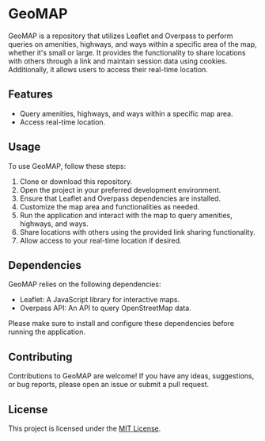 # GeoMAP

GeoMAP is a repository that utilizes Leaflet and Overpass to perform queries on amenities, highways, and ways within a specific area of the map, whether it's small or large. It provides the functionality to share locations with others through a link and maintain session data using cookies. Additionally, it allows users to access their real-time location.

## Features

- Query amenities, highways, and ways within a specific map area.
- Access real-time location.

## Usage

To use GeoMAP, follow these steps:

1. Clone or download this repository.
2. Open the project in your preferred development environment.
3. Ensure that Leaflet and Overpass dependencies are installed.
4. Customize the map area and functionalities as needed.
5. Run the application and interact with the map to query amenities, highways, and ways.
6. Share locations with others using the provided link sharing functionality.
7. Allow access to your real-time location if desired.

## Dependencies

GeoMAP relies on the following dependencies:

- Leaflet: A JavaScript library for interactive maps.
- Overpass API: An API to query OpenStreetMap data.

Please make sure to install and configure these dependencies before running the application.

## Contributing

Contributions to GeoMAP are welcome! If you have any ideas, suggestions, or bug reports, please open an issue or submit a pull request.

## License

This project is licensed under the [MIT License](LICENSE).
